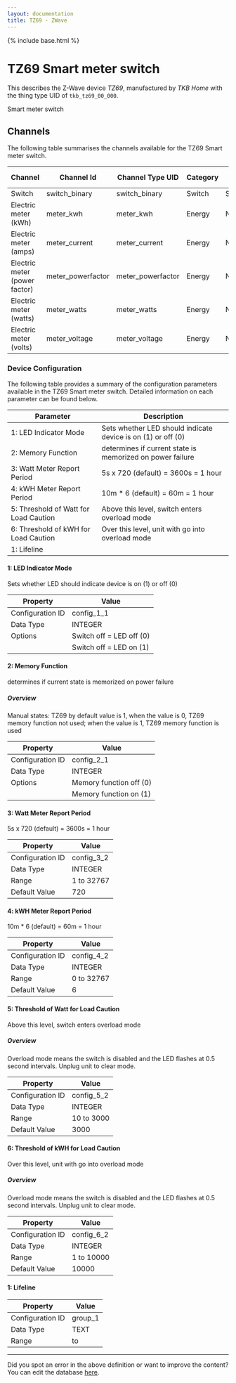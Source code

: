 ```yaml
---
layout: documentation
title: TZ69 - ZWave
---
```


{% include base.html %}

# TZ69 Smart meter switch

This describes the Z-Wave device *TZ69*, manufactured by *TKB Home* with the thing type UID of ```tkb_tz69_00_000```. 

Smart meter switch


## Channels
The following table summarises the channels available for the TZ69 Smart meter switch.

| Channel | Channel Id | Channel Type UID | Category | Item Type |
|---------|------------|------------------|----------|-----------|
| Switch | switch_binary | switch_binary | Switch | Switch |
| Electric meter (kWh) | meter_kwh | meter_kwh | Energy | Number |
| Electric meter (amps) | meter_current | meter_current | Energy | Number |
| Electric meter (power factor) | meter_powerfactor | meter_powerfactor | Energy | Number |
| Electric meter (watts) | meter_watts | meter_watts | Energy | Number |
| Electric meter (volts) | meter_voltage | meter_voltage | Energy | Number |


### Device Configuration
The following table provides a summary of the configuration parameters available in the TZ69 Smart meter switch.
Detailed information on each parameter can be found below.

| Parameter   | Description |
|-------------|-------------|
| 1: LED Indicator Mode | Sets whether LED should indicate device is on (1) or off (0) |
| 2: Memory Function | determines if current state is memorized on power failure |
| 3: Watt Meter Report Period | 5s x 720 (default) = 3600s = 1 hour |
| 4: kWH Meter Report Period | 10m \* 6 (default) = 60m = 1 hour |
| 5: Threshold of Watt for Load Caution | Above this level, switch enters overload mode |
| 6: Threshold of kWH for Load Caution | Over this level, unit with go into overload mode |
| 1: Lifeline |  |


#### 1: LED Indicator Mode

Sets whether LED should indicate device is on (1) or off (0)


| Property         | Value    |
|------------------|----------|
| Configuration ID | config_1_1 |
| Data Type        | INTEGER || Default Value | 1 |
| Options | Switch off &#x3D; LED off (0) |
|  | Switch off &#x3D; LED on (1) |


#### 2: Memory Function

determines if current state is memorized on power failure  


##### Overview 

Manual states: TZ69 by default value is 1, when the value is 0, TZ69 memory function not used; when the value is 1, TZ69 memory function is used


| Property         | Value    |
|------------------|----------|
| Configuration ID | config_2_1 |
| Data Type        | INTEGER || Default Value | 1 |
| Options | Memory function off (0) |
|  | Memory function on (1) |


#### 3: Watt Meter Report Period

5s x 720 (default) = 3600s = 1 hour


| Property         | Value    |
|------------------|----------|
| Configuration ID | config_3_2 |
| Data Type        | INTEGER |
| Range | 1 to 32767 |
| Default Value | 720 |


#### 4: kWH Meter Report Period

10m \* 6 (default) = 60m = 1 hour


| Property         | Value    |
|------------------|----------|
| Configuration ID | config_4_2 |
| Data Type        | INTEGER |
| Range | 0 to 32767 |
| Default Value | 6 |


#### 5: Threshold of Watt for Load Caution

Above this level, switch enters overload mode  


##### Overview 

Overload mode means the switch is disabled and the LED flashes at 0.5 second intervals. Unplug unit to clear mode.


| Property         | Value    |
|------------------|----------|
| Configuration ID | config_5_2 |
| Data Type        | INTEGER |
| Range | 10 to 3000 |
| Default Value | 3000 |


#### 6: Threshold of kWH for Load Caution

Over this level, unit with go into overload mode  


##### Overview 

Overload mode means the switch is disabled and the LED flashes at 0.5 second intervals. Unplug unit to clear mode.


| Property         | Value    |
|------------------|----------|
| Configuration ID | config_6_2 |
| Data Type        | INTEGER |
| Range | 1 to 10000 |
| Default Value | 10000 |


#### 1: Lifeline


| Property         | Value    |
|------------------|----------|
| Configuration ID | group_1 |
| Data Type        | TEXT |
| Range |  to  |


---

Did you spot an error in the above definition or want to improve the content?
You can edit the database [here](http://www.cd-jackson.com/index.php/zwave/zwave-device-database/zwave-device-list/devicesummary/474).
